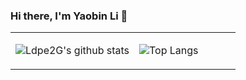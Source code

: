 ### Hi there, I'm Yaobin Li 👋


<table><tr><td align="center" width="55%">

![Ldpe2G's github stats](https://github-readme-stats.vercel.app/api?username=cavalleria&count_private=false&show_icons=true&theme=dark)

</td><td align="top" width="45%">

![Top Langs](https://github-readme-stats.vercel.app/api/top-langs/?username=cavalleria&layout=compact&theme=dark)

</td></tr></table>
